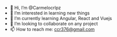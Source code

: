 - 👋 Hi, I’m @Carmelocrlpz
- 👀 I’m interested in learning new things
- 🌱 I’m currently learning Angular, React and Vuejs
- 💞️ I’m looking to collaborate on any project
- 📫 How to reach me: ccr376@gmail.com

<!---
Carmelocrlpz/Carmelocrlpz is a ✨ special ✨ repository because its `README.md` (this file) appears on your GitHub profile.
You can click the Preview link to take a look at your changes.
--->
